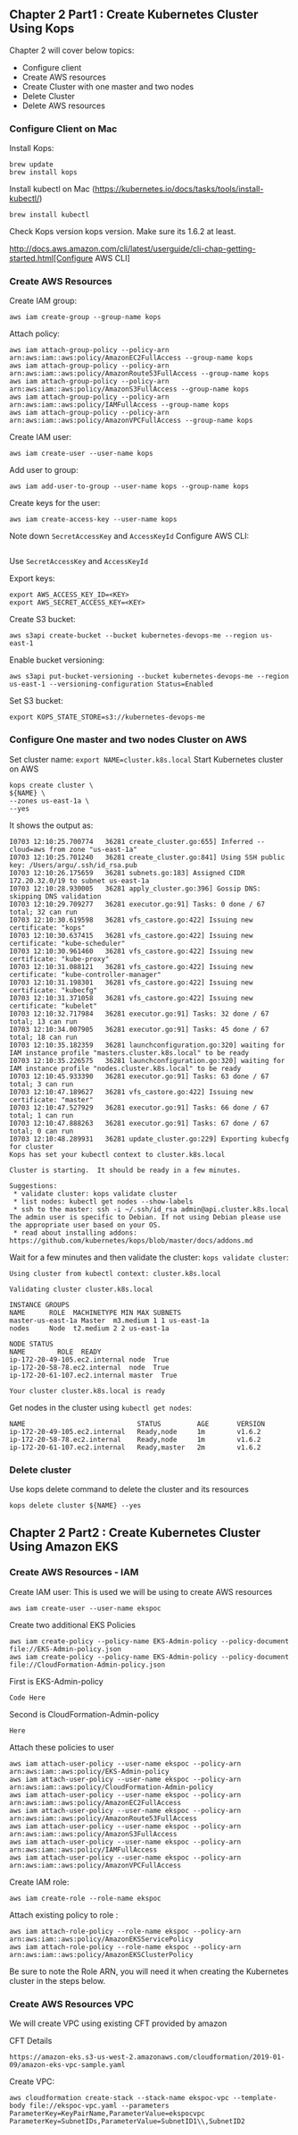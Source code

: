 ## Chapter 2 Part1 : Create Kubernetes Cluster Using Kops

Chapter 2 will cover below topics:

* Configure client
* Create AWS resources
* Create Cluster with one master and two nodes
* Delete Cluster 
* Delete AWS resources

### Configure Client on Mac

Install Kops: 
```
brew update
brew install kops 
```

Install kubectl on Mac (https://kubernetes.io/docs/tasks/tools/install-kubectl/)

```
brew install kubectl
```
Check Kops version kops version. Make sure its 1.6.2 at least.

http://docs.aws.amazon.com/cli/latest/userguide/cli-chap-getting-started.html[Configure AWS CLI]

### Create AWS Resources

Create IAM group: 
``` 
aws iam create-group --group-name kops 
```

Attach policy:

```
aws iam attach-group-policy --policy-arn arn:aws:iam::aws:policy/AmazonEC2FullAccess --group-name kops
aws iam attach-group-policy --policy-arn arn:aws:iam::aws:policy/AmazonRoute53FullAccess --group-name kops
aws iam attach-group-policy --policy-arn arn:aws:iam::aws:policy/AmazonS3FullAccess --group-name kops
aws iam attach-group-policy --policy-arn arn:aws:iam::aws:policy/IAMFullAccess --group-name kops
aws iam attach-group-policy --policy-arn arn:aws:iam::aws:policy/AmazonVPCFullAccess --group-name kops
```

Create IAM user: 
```
aws iam create-user --user-name kops
```
Add user to group: 
```
aws iam add-user-to-group --user-name kops --group-name kops
```
Create keys for the user: 
```
aws iam create-access-key --user-name kops
```
Note down `SecretAccessKey` and `AccessKeyId`
Configure AWS CLI: 
```aws configure
```
Use `SecretAccessKey` and `AccessKeyId`

Export keys:
```
export AWS_ACCESS_KEY_ID=<KEY>
export AWS_SECRET_ACCESS_KEY=<KEY>
```

Create S3 bucket: 
```
aws s3api create-bucket --bucket kubernetes-devops-me --region us-east-1
```
Enable bucket versioning: 
```
aws s3api put-bucket-versioning --bucket kubernetes-devops-me --region us-east-1 --versioning-configuration Status=Enabled
```
Set S3 bucket: 
```
export KOPS_STATE_STORE=s3://kubernetes-devops-me
```

### Configure One master and two nodes Cluster on AWS

Set cluster name: `export NAME=cluster.k8s.local`
Start Kubernetes cluster on AWS

```
kops create cluster \
${NAME} \
--zones us-east-1a \
--yes
```

It shows the output as:
```
I0703 12:10:25.700774   36281 create_cluster.go:655] Inferred --cloud=aws from zone "us-east-1a"
I0703 12:10:25.701240   36281 create_cluster.go:841] Using SSH public key: /Users/argu/.ssh/id_rsa.pub
I0703 12:10:26.175659   36281 subnets.go:183] Assigned CIDR 172.20.32.0/19 to subnet us-east-1a
I0703 12:10:28.930005   36281 apply_cluster.go:396] Gossip DNS: skipping DNS validation
I0703 12:10:29.709277   36281 executor.go:91] Tasks: 0 done / 67 total; 32 can run
I0703 12:10:30.619598   36281 vfs_castore.go:422] Issuing new certificate: "kops"
I0703 12:10:30.637415   36281 vfs_castore.go:422] Issuing new certificate: "kube-scheduler"
I0703 12:10:30.961460   36281 vfs_castore.go:422] Issuing new certificate: "kube-proxy"
I0703 12:10:31.088121   36281 vfs_castore.go:422] Issuing new certificate: "kube-controller-manager"
I0703 12:10:31.198301   36281 vfs_castore.go:422] Issuing new certificate: "kubecfg"
I0703 12:10:31.371058   36281 vfs_castore.go:422] Issuing new certificate: "kubelet"
I0703 12:10:32.717984   36281 executor.go:91] Tasks: 32 done / 67 total; 13 can run
I0703 12:10:34.007905   36281 executor.go:91] Tasks: 45 done / 67 total; 18 can run
I0703 12:10:35.182359   36281 launchconfiguration.go:320] waiting for IAM instance profile "masters.cluster.k8s.local" to be ready
I0703 12:10:35.226575   36281 launchconfiguration.go:320] waiting for IAM instance profile "nodes.cluster.k8s.local" to be ready
I0703 12:10:45.933390   36281 executor.go:91] Tasks: 63 done / 67 total; 3 can run
I0703 12:10:47.189627   36281 vfs_castore.go:422] Issuing new certificate: "master"
I0703 12:10:47.527929   36281 executor.go:91] Tasks: 66 done / 67 total; 1 can run
I0703 12:10:47.888263   36281 executor.go:91] Tasks: 67 done / 67 total; 0 can run
I0703 12:10:48.289931   36281 update_cluster.go:229] Exporting kubecfg for cluster
Kops has set your kubectl context to cluster.k8s.local

Cluster is starting.  It should be ready in a few minutes.

Suggestions:
 * validate cluster: kops validate cluster
 * list nodes: kubectl get nodes --show-labels
 * ssh to the master: ssh -i ~/.ssh/id_rsa admin@api.cluster.k8s.local
The admin user is specific to Debian. If not using Debian please use the appropriate user based on your OS.
 * read about installing addons: https://github.com/kubernetes/kops/blob/master/docs/addons.md
```

Wait for a few minutes and then validate the cluster: `kops validate cluster`:

```
Using cluster from kubectl context: cluster.k8s.local

Validating cluster cluster.k8s.local

INSTANCE GROUPS
NAME      ROLE  MACHINETYPE MIN MAX SUBNETS
master-us-east-1a Master  m3.medium 1 1 us-east-1a
nodes     Node  t2.medium 2 2 us-east-1a

NODE STATUS
NAME        ROLE  READY
ip-172-20-49-105.ec2.internal node  True
ip-172-20-58-78.ec2.internal  node  True
ip-172-20-61-107.ec2.internal master  True

Your cluster cluster.k8s.local is ready
```

Get nodes in the cluster using `kubectl get nodes`:

```
NAME                            STATUS         AGE       VERSION
ip-172-20-49-105.ec2.internal   Ready,node     1m        v1.6.2
ip-172-20-58-78.ec2.internal    Ready,node     1m        v1.6.2
ip-172-20-61-107.ec2.internal   Ready,master   2m        v1.6.2
```

### Delete cluster

Use kops delete command to delete the cluster and its resources

```
kops delete cluster ${NAME} --yes
```

## Chapter 2 Part2 : Create Kubernetes Cluster Using Amazon EKS

### Create AWS Resources - IAM

Create IAM user: This is used we will be using to create AWS resources 

```
aws iam create-user --user-name ekspoc
```

Create two additional EKS Policies

```
aws iam create-policy --policy-name EKS-Admin-policy --policy-document file://EKS-Admin-policy.json
aws iam create-policy --policy-name EKS-Admin-policy --policy-document file://CloudFormation-Admin-policy.json
```

First is EKS-Admin-policy
```
Code Here
```

Second is CloudFormation-Admin-policy

```
Here
```

Attach these policies to user

```
aws iam attach-user-policy --user-name ekspoc --policy-arn arn:aws:iam::aws:policy/EKS-Admin-policy
aws iam attach-user-policy --user-name ekspoc --policy-arn arn:aws:iam::aws:policy/CloudFormation-Admin-policy
aws iam attach-user-policy --user-name ekspoc --policy-arn arn:aws:iam::aws:policy/AmazonEC2FullAccess
aws iam attach-user-policy --user-name ekspoc --policy-arn arn:aws:iam::aws:policy/AmazonRoute53FullAccess
aws iam attach-user-policy --user-name ekspoc --policy-arn arn:aws:iam::aws:policy/AmazonS3FullAccess
aws iam attach-user-policy --user-name ekspoc --policy-arn arn:aws:iam::aws:policy/IAMFullAccess
aws iam attach-user-policy --user-name ekspoc --policy-arn arn:aws:iam::aws:policy/AmazonVPCFullAccess

```

Create IAM role: 
``` 
aws iam create-role --role-name ekspoc 
```

Attach existing policy to role :

```
aws iam attach-role-policy --role-name ekspoc --policy-arn arn:aws:iam::aws:policy/AmazonEKSServicePolicy
aws iam attach-role-policy --role-name ekspoc --policy-arn arn:aws:iam::aws:policy/AmazonEKSClusterPolicy
```

Be sure to note the Role ARN, you will need it when creating the Kubernetes cluster in the steps below.


### Create AWS Resources VPC

We will create VPC using existing CFT provided by amazon

CFT Details
```
https://amazon-eks.s3-us-west-2.amazonaws.com/cloudformation/2019-01-
09/amazon-eks-vpc-sample.yaml

```

Create VPC:
```
aws cloudformation create-stack --stack-name ekspoc-vpc --template-body file://ekspoc-vpc.yaml --parameters ParameterKey=KeyPairName,ParameterValue=ekspocvpc ParameterKey=SubnetIDs,ParameterValue=SubnetID1\\,SubnetID2
```



